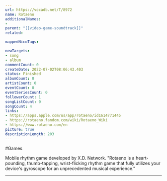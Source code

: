```yaml
---
url: https://vocadb.net/T/8972
name: Rotaeno
additionalNames: 
- 
parent: "[[video-game-soundtrack]]"
related:

mappedNicoTags:

newTargets:
- song
- album
commentCount: 0
createDate: 2022-07-02T08:06:43.403
status: Finished
albumCount: 0
artistCount: 0
eventCount: 0
eventSeriesCount: 0
followerCount: 1
songListCount: 0
songCount: 4
links: 
- https://apps.apple.com/us/app/rotaeno/id1614771445
- https://rotaeno.fandom.com/wiki/Rotaeno_Wiki
- https://www.rotaeno.com/en
picture: true
descriptionLength: 203
---
```


#Games

Mobile rhythm game developed by X.D. Network.
"Rotaeno is a heart-pounding, thumb-tapping, wrist-flicking rhythm game that fully utilizes your device's gyroscope for an unprecedented musical experience."

---

